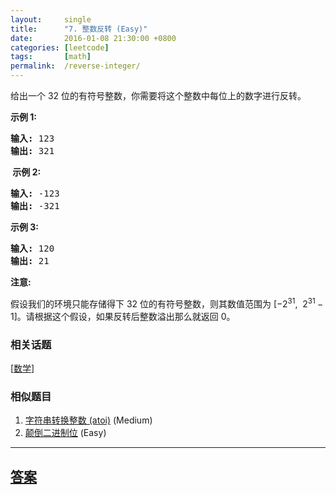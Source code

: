 ```yaml
---
layout:     single
title:      "7. 整数反转 (Easy)"
date:       2016-01-08 21:30:00 +0800
categories: [leetcode]
tags:       [math]
permalink:  /reverse-integer/
---
```


<p>给出一个 32 位的有符号整数，你需要将这个整数中每位上的数字进行反转。</p>

<p><strong>示例&nbsp;1:</strong></p>

<pre><strong>输入:</strong> 123
<strong>输出:</strong> 321
</pre>

<p><strong>&nbsp;示例 2:</strong></p>

<pre><strong>输入:</strong> -123
<strong>输出:</strong> -321
</pre>

<p><strong>示例 3:</strong></p>

<pre><strong>输入:</strong> 120
<strong>输出:</strong> 21
</pre>

<p><strong>注意:</strong></p>

<p>假设我们的环境只能存储得下 32 位的有符号整数，则其数值范围为&nbsp;[&minus;2<sup>31</sup>,&nbsp; 2<sup>31&nbsp;</sup>&minus; 1]。请根据这个假设，如果反转后整数溢出那么就返回 0。</p>

### 相关话题
  [[数学](https://github.com/openset/leetcode/tree/master/tag/math/README.md)]

### 相似题目
  1. [字符串转换整数 (atoi)](/string-to-integer-atoi) (Medium)
  1. [颠倒二进制位](/reverse-bits) (Easy)

---

## [答案](https://github.com/openset/leetcode/tree/master/problems/reverse-integer)
